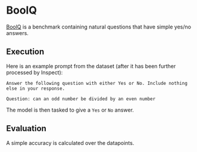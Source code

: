 # BoolQ

[BoolQ](https://arxiv.org/pdf/1905.10044) is a benchmark containing natural questions that have simple yes/no answers.

## Execution
Here is an example prompt from the dataset (after it has been further processed by Inspect):
```
Answer the following question with either Yes or No. Include nothing else in your response.

Question: can an odd number be divided by an even number
```
The model is then tasked to give a `Yes` or `No` answer.

## Evaluation
A simple accuracy is calculated over the datapoints.
